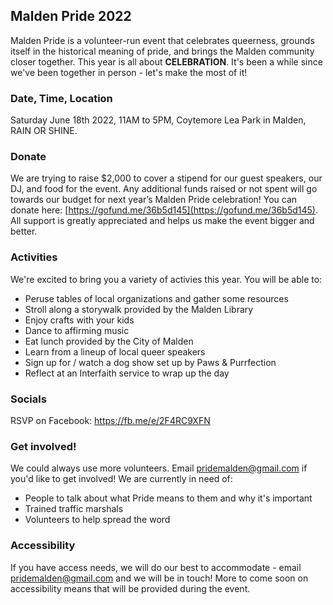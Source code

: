 ## Malden Pride 2022

Malden Pride is a volunteer-run event that celebrates queerness, grounds itself in the historical meaning of pride, and brings the Malden community closer together.
This year is all about **CELEBRATION**. It's been a while since we've been together in person - let's make the most of it!

### Date, Time, Location

Saturday June 18th 2022, 11AM to 5PM, Coytemore Lea Park in Malden, RAIN OR SHINE.

### Donate
We are trying to raise $2,000 to cover a stipend for our guest speakers, our DJ, and food for the event. Any additional funds raised or not spent will go towards our budget for next year’s Malden Pride celebration! You can donate here: [https://gofund.me/36b5d145](https://gofund.me/36b5d145). All support is greatly appreciated and helps us make the event bigger and better.

### Activities
We're excited to bring you a variety of activies this year. You will be able to:
- Peruse tables of local organizations and gather some resources
- Stroll along a storywalk provided by the Malden Library
- Enjoy crafts with your kids
- Dance to affirming music
- Eat lunch provided by the City of Malden
- Learn from a lineup of local queer speakers
- Sign up for / watch a dog show set up by Paws & Purrfection
- Reflect at an Interfaith service to wrap up the day

### Socials
RSVP on Facebook: https://fb.me/e/2F4RC9XFN

### Get involved!

We could always use more volunteers. Email [pridemalden@gmail.com](mailto:pridemalden@gmail.com) if you'd like to get involved!
We are currently in need of:
- People to talk about what Pride means to them and why it's important
- Trained traffic marshals
- Volunteers to help spread the word

### Accessibility
If you have access needs, we will do our best to accommodate - email [pridemalden@gmail.com](mailto:pridemalden@gmail.com) and we will be in touch! More to come soon on accessibility means that will be provided during the event.
